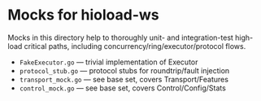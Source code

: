 # Mocks for hioload-ws

Mocks in this directory help to thoroughly unit- and integration-test
high-load critical paths, including concurrency/ring/executor/protocol flows.

- `FakeExecutor.go`       — trivial implementation of Executor
- `protocol_stub.go`      — protocol stubs for roundtrip/fault injection
- `transport_mock.go`     — see base set, covers Transport/Features
- `control_mock.go`       — see base set, covers Control/Config/Stats
